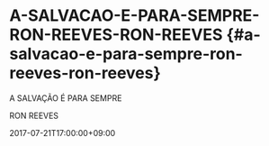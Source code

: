 # A-SALVACAO-E-PARA-SEMPRE-RON-REEVES-RON-REEVES {#a-salvacao-e-para-sempre-ron-reeves-ron-reeves}

A SALVAÇÃO É PARA SEMPRE

RON REEVES

2017-07-21T17:00:00+09:00